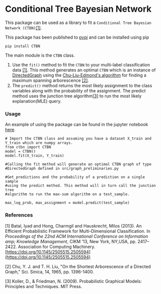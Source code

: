 # Conditional Tree Bayesian Network

This package can be used as a library to fit a `Conditional Tree Bayesian Network (CTBN)`[[1]](#1).

This package has been published to [pypi](https://pypi.org/project/CTBN/) and can be installed using pip
```
pip install CTBN
```

The main module is the `CTBN` class. 

1. Use the `fit()` method to fit the `CTBN` to your multi-label classification data [[1]](#1). This method generates an optimal `CTBN` which is an instance of [DirectedGraph](https://github.com/brijml/CTBN/blob/main/src/graph_preliminaries.py) using the [Chu-Liu-Edmond's algorithm](https://github.com/brijml/CTBN/blob/main/src/msa.py) for finding a maximum spanning arborescence [[2]](#2).
2. The `predict()` method returns the most likely assignment to the class variables along with the probability of the assignment. The predict method uses the junction tree algorithm[[3]](#3) to run the most likely explanation(MLE) query.

### Usage

An example of using the package can be found in the jupyter notebook [here](https://github.com/brijml/CTBN/blob/main/compare-multi-label-classifiers.ipynb).

```
# Import the CTBN class and assuming you have a dataset X_train and Y_train which are numpy arrays.
from ctbn import CTBN
model = CTBN()
model.fit(X_train, Y_train)

#Calling the fit method will generate an optimal CTBN graph of type
#DirectedGraph defined in src/graph_preliminaries.py

#Get predictions and the probability of a prediction on a single sample
#using the predict method. This method will in turn call the junction tree
#algorithm to run the max-sum algorithm on a test_sample.

max_log_prob, max_assignment = model.predict(test_sample)
```

### References
<a id="1">[1]</a> 
Batal, Iyad and Hong, Charmgil and Hauskrecht, Milos (2013). 
An Efficient Probabilistic Framework for Multi-Dimensional Classification. In <em>Proceedings  of  the  22nd  ACM  International Conference  on  Information  amp;  Knowledge  Management</em>, CIKM ’13, New York, NY,USA, pp. 2417–2422. Association for Computing Machinery. [https://doi.org/10.1145/2505515.2505594](https://doi.org/10.1145/2505515.2505594)

<a id="2">[2]</a>
Chu, Y. J. and T. H. Liu, "On the Shortest Arborescence
of a Directed Graph," Sci. Sinica, 14, 1965, pp. 1396-1400. 

<a id="3">[3]</a>
Koller, D., & Friedman, N. (2009). Probabilistic Graphical Models: Principles and Techniques. MIT Press.
